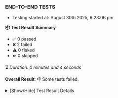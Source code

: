 ### END-TO-END TESTS

- Testing started at: August 30th 2025, 6:23:06 pm

**📦 Test Result Summary**

- ✅ 0 passed
- ❌ 2 failed
- ⚠️ 0 flaked
- ⏩ 0 skipped

⌛ _Duration: 0 minutes and 4 seconds_

**Overall Result**: 👎 Some tests failed.



<details>
    <summary>[Show/Hide] Test Result Details</summary>
    <div markdown="1">

| Test | Browser | Test Case | Tags | Result |
| :---: | :---: | :--- | :---: | :---: |
| 1 | setup | authenticate as Meshery provider |  | ❌ |
| 2 | setup | authenticate as None provider |  | ❌ |

</div>
</details>


<!-- To see the full report, please visit our CI/CD pipeline with reporter. -->